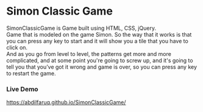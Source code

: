 # Simon Classic Game
SimonClassicGame is Game built using HTML, CSS, jQuery.  
Game that is modeled on the game Simon. So the way that it works is that you can press any key to start and it will show you a tile that you have to click on.  
And as you go from level to level, the patterns get more and more complicated, and at some point you're going to screw up, and it's going to tell you that you’ve got it wrong and game is over, so you can press any key to restart the game.

### Live Demo
https://abdilfaruq.github.io/SimonClassicGame/
